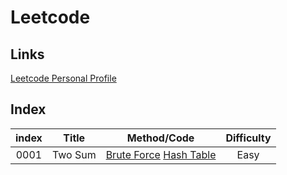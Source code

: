 # Leetcode

## Links
[Leetcode Personal Profile](https://leetcode.com/iostream3100/)

## Index

| index |       Title            | Method/Code           |  Difficulty   |
| :--:  | :-------------------:  | :---:          |  :--:         |
| 0001 | Two Sum | [Brute Force](./src/0001.two-sum.1/0001.two-sum.1.1.js) [Hash Table](./src/0001.two-sum.1/0001.two-sum.1.2.js)| Easy  |
